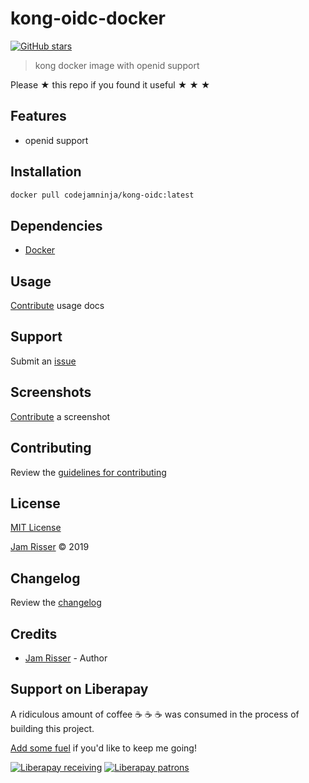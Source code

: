 # kong-oidc-docker

[![GitHub stars](https://img.shields.io/github/stars/codejamninja/kong-oidc-docker.svg?style=social&label=Stars)](https://github.com/codejamninja/kong-oidc-docker)

> kong docker image with openid support

Please ★ this repo if you found it useful ★ ★ ★


## Features

* openid support


## Installation

```sh
docker pull codejamninja/kong-oidc:latest
```


## Dependencies

* [Docker](https://www.docker.com)


## Usage

[Contribute](https://github.com/codejamninja/kong-oidc-docker/blob/master/CONTRIBUTING.md) usage docs


## Support

Submit an [issue](https://github.com/codejamninja/kong-oidc-docker/issues/new)


## Screenshots

[Contribute](https://github.com/codejamninja/kong-oidc-docker/blob/master/CONTRIBUTING.md) a screenshot


## Contributing

Review the [guidelines for contributing](https://github.com/codejamninja/kong-oidc-docker/blob/master/CONTRIBUTING.md)


## License

[MIT License](https://github.com/codejamninja/kong-oidc-docker/blob/master/LICENSE)

[Jam Risser](https://codejam.ninja) © 2019


## Changelog

Review the [changelog](https://github.com/codejamninja/kong-oidc-docker/blob/master/CHANGELOG.md)


## Credits

* [Jam Risser](https://codejam.ninja) - Author


## Support on Liberapay

A ridiculous amount of coffee ☕ ☕ ☕ was consumed in the process of building this project.

[Add some fuel](https://liberapay.com/codejamninja/donate) if you'd like to keep me going!

[![Liberapay receiving](https://img.shields.io/liberapay/receives/codejamninja.svg?style=flat-square)](https://liberapay.com/codejamninja/donate)
[![Liberapay patrons](https://img.shields.io/liberapay/patrons/codejamninja.svg?style=flat-square)](https://liberapay.com/codejamninja/donate)
